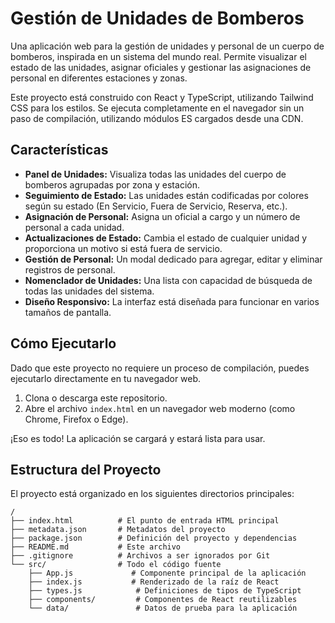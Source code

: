 # Gestión de Unidades de Bomberos

Una aplicación web para la gestión de unidades y personal de un cuerpo de bomberos, inspirada en un sistema del mundo real. Permite visualizar el estado de las unidades, asignar oficiales y gestionar las asignaciones de personal en diferentes estaciones y zonas.

Este proyecto está construido con React y TypeScript, utilizando Tailwind CSS para los estilos. Se ejecuta completamente en el navegador sin un paso de compilación, utilizando módulos ES cargados desde una CDN.

## Características

- **Panel de Unidades:** Visualiza todas las unidades del cuerpo de bomberos agrupadas por zona y estación.
- **Seguimiento de Estado:** Las unidades están codificadas por colores según su estado (En Servicio, Fuera de Servicio, Reserva, etc.).
- **Asignación de Personal:** Asigna un oficial a cargo y un número de personal a cada unidad.
- **Actualizaciones de Estado:** Cambia el estado de cualquier unidad y proporciona un motivo si está fuera de servicio.
- **Gestión de Personal:** Un modal dedicado para agregar, editar y eliminar registros de personal.
- **Nomenclador de Unidades:** Una lista con capacidad de búsqueda de todas las unidades del sistema.
- **Diseño Responsivo:** La interfaz está diseñada para funcionar en varios tamaños de pantalla.

## Cómo Ejecutarlo

Dado que este proyecto no requiere un proceso de compilación, puedes ejecutarlo directamente en tu navegador web.

1.  Clona o descarga este repositorio.
2.  Abre el archivo `index.html` en un navegador web moderno (como Chrome, Firefox o Edge).

¡Eso es todo! La aplicación se cargará y estará lista para usar.

## Estructura del Proyecto

El proyecto está organizado en los siguientes directorios principales:

```
/
├── index.html          # El punto de entrada HTML principal
├── metadata.json       # Metadatos del proyecto
├── package.json        # Definición del proyecto y dependencias
├── README.md           # Este archivo
├── .gitignore          # Archivos a ser ignorados por Git
└── src/                # Todo el código fuente
    ├── App.js             # Componente principal de la aplicación
    ├── index.js           # Renderizado de la raíz de React
    ├── types.js            # Definiciones de tipos de TypeScript
    ├── components/         # Componentes de React reutilizables
    └── data/               # Datos de prueba para la aplicación
```